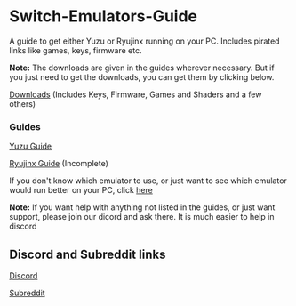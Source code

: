# Switch-Emulators-Guide
A guide to get either Yuzu or Ryujinx running on your PC. Includes pirated links like games, keys, firmware etc. 

**Note:** The downloads are given in the guides wherever necessary. But if you just need to get the downloads, you can get them by clicking below.

[Downloads](https://github.com/Abd-007/Switch-Emulators-Guide/blob/main/Links.md) (Includes Keys, Firmware, Games and Shaders and a few others)

### Guides

[Yuzu Guide](https://github.com/Abd-007/Switch-Emulators-Guide/blob/main/Yuzu.md)

[Ryujinx Guide](https://github.com/Abd-007/Switch-Emulators-Guide/blob/main/Ryujinx.md) (Incomplete)

If you don't know which emulator to use, or just want to see which emulator would run better on your PC, click [here](https://github.com/Abd-007/Switch-Emulators-Guide/blob/main/Selection/OS.md)

**Note:** If you want help with anything not listed in the guides, or just want support, please join our dicord and ask there. It is much easier to help in discord

## Discord and Subreddit links

[Discord](https://discord.gg/NF38g3ENVc)

[Subreddit](https://www.reddit.com/r/NewYuzuPiracy/)
